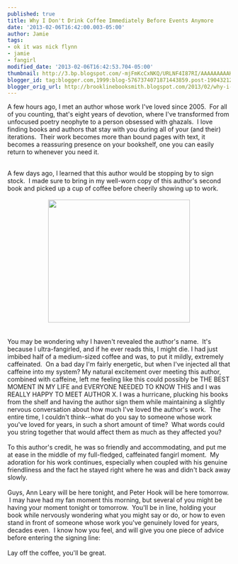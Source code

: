```yaml
---
published: true
title: Why I Don't Drink Coffee Immediately Before Events Anymore
date: '2013-02-06T16:42:00.003-05:00'
author: Jamie
tags:
- ok it was nick flynn
- jamie
- fangirl
modified_date: '2013-02-06T16:42:53.704-05:00'
thumbnail: http://3.bp.blogspot.com/-mjFmKcCxNKQ/URLNF4I87RI/AAAAAAAAAHs/u33aoPC9T0U/s72-c/coffee.jpg
blogger_id: tag:blogger.com,1999:blog-5767374071871443859.post-1904321244880106034
blogger_orig_url: http://brooklinebooksmith.blogspot.com/2013/02/why-i-dont-drink-coffee-immediately.html
---
```


A few hours ago, I met an author whose work I've loved since 2005. &nbsp;For all of you counting, that's eight years of devotion, where I've transformed from unfocused poetry neophyte to a person obsessed with ghazals. &nbsp;I love finding books and authors that stay with you during all of your (and their) iterations. &nbsp;Their work becomes more than bound pages with text, it becomes a reassuring presence on your bookshelf, one you can easily return to whenever you need it.&nbsp;<div><br /></div><div>A few days ago, I learned that this author would be stopping by to sign stock. &nbsp;I made sure to bring in my well-worn copy of this author's second book and picked up a cup of coffee before cheerily showing up to work.&nbsp;</div><div><br /></div><div class="separator" style="clear: both; text-align: center;"><a href="http://3.bp.blogspot.com/-mjFmKcCxNKQ/URLNF4I87RI/AAAAAAAAAHs/u33aoPC9T0U/s1600/coffee.jpg" imageanchor="1" style="margin-left: 1em; margin-right: 1em;"><img border="0" height="277" src="http://3.bp.blogspot.com/-mjFmKcCxNKQ/URLNF4I87RI/AAAAAAAAAHs/u33aoPC9T0U/s320/coffee.jpg" width="320" /></a></div><div><br /></div><div><br /></div><div>You may be wondering why I haven't revealed the author's name. &nbsp;It's because I ultra-fangirled, and if he ever reads this, I might die. I had just imbibed half of a medium-sized coffee and was, to put it mildly, extremely caffeinated. &nbsp;On a bad day I'm fairly energetic, but when I've injected all that caffeine into my system? My natural excitement over meeting this author, combined with caffeine, left me feeling like this could possibly be THE BEST MOMENT IN MY LIFE and EVERYONE NEEDED TO KNOW THIS and I was REALLY HAPPY TO MEET AUTHOR X. I was a hurricane, plucking his books from the shelf and having the author sign them while maintaining a slightly nervous conversation about how much I've loved the author's work. &nbsp;The entire time, I couldn't think--what do you say to someone whose work you've loved for years, in such a short amount of time? &nbsp;What words could you string together that would affect them as much as they affected you?</div><div><br /></div><div>To this author's credit, he was so friendly and accommodating, and put me at ease in the middle of my full-fledged, caffeinated fangirl moment. &nbsp;My adoration for his work continues, especially when coupled with his genuine friendliness and the fact he stayed right where he was and didn't back away slowly. &nbsp;</div><div><br /></div><div>Guys, Ann Leary will be here tonight, and Peter Hook will be here tomorrow. &nbsp;I may have had my fan moment this morning, but several of you might be having your moment tonight or tomorrow. &nbsp;You'll be in line, holding your book while nervously wondering what you might say or do, or how to even stand in front of someone whose work you've genuinely loved for years, decades even. &nbsp;I know how you feel, and will give you one piece of advice before entering the signing line:</div><div><br /></div><div>Lay off the coffee, you'll be great.&nbsp;</div>